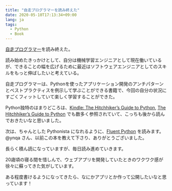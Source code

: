```yaml
---
title: "自走プログラマーを読み終えた"
date: 2020-05-10T17:13:34+09:00
lang: ja
tags:
  - Python
  - Book
---
```


[自走プログラマー](https://amzn.to/2B3SxMq)を読み終えた。

読み始めたきっかけとして、自分は機械学習エンジニアとして現在働いているが、できることの幅を広げるために最近はソフトウェアエンジニアとしてのスキルをもっと伸ばしたいと考えている。

自走プログラマーは、Pythonを使ったアプリケーション開発のアンチパターンとベストプラクティスを例示して学ぶことができる書籍で、今回の自分の状況にすごくフィットしていて楽しく学習することができた。

Python独特のはまりどころは、[Kindle: The Hitchhiker’s Guide to Python](https://amzn.to/3fi7Xvp), [The Hitchhiker’s Guide to Python](https://docs.python-guide.org/) でも数多く参照されていて、こっちも後から読んでおきたいなと思いました。

次は、ちゃんとした Pythonista になれるように、[Fluent Python](https://amzn.to/3cWCTzU) を読みます。@ynqa さん、以前この本を教えて下さり、ありがとうございました。

長らく積ん読になっていますが、毎日読み進めていきます。

20歳頃の寝る間を惜しんで、ウェブアプリを開発していたときのワクワク感が徐々に蘇ってきた気がしています。

ある程度書けるようになってきたら、なにかアプリとか作って公開したいなと思っています！